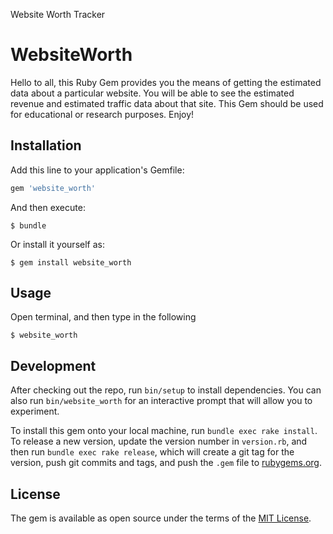 Website Worth Tracker

# WebsiteWorth

Hello to all, this Ruby Gem provides you the means of getting the estimated data about a particular website. You will be able to see the estimated revenue and estimated traffic data about that site. This Gem should be used for educational or research purposes. Enjoy!

## Installation

Add this line to your application's Gemfile:

```ruby
gem 'website_worth'
```

And then execute:

    $ bundle

Or install it yourself as:

    $ gem install website_worth

## Usage

Open terminal, and then type in the following 

    $ website_worth

## Development

After checking out the repo, run `bin/setup` to install dependencies. You can also run `bin/website_worth` for an interactive prompt that will allow you to experiment.

To install this gem onto your local machine, run `bundle exec rake install`. To release a new version, update the version number in `version.rb`, and then run `bundle exec rake release`, which will create a git tag for the version, push git commits and tags, and push the `.gem` file to [rubygems.org](https://rubygems.org).

## License

The gem is available as open source under the terms of the [MIT License](https://opensource.org/licenses/MIT).
